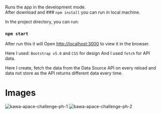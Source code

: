 Runs the app in the development mode.\
After download and ### `npm install` you can run in local machine.

In the project directory, you can run:
### `npm start`

After run this it will Open [http://localhost:3000](http://localhost:3000) to view it in the browser.

Here I used: `Bootstrap v5.0` and `CSS` for design
And I used `fetch` for API data.

Here I create, fetch the data from the Data Source API on every reload and data not store as the API returns different data every time.
# Images
![kawa-apace-challenge-ph-1](https://user-images.githubusercontent.com/64461605/119367578-b708ee00-bccf-11eb-82a9-4fc3716b159e.PNG)
![kawa-apace-challenge-ph-2](https://user-images.githubusercontent.com/64461605/119367647-cab45480-bccf-11eb-9e72-32fff31b35b4.PNG)













